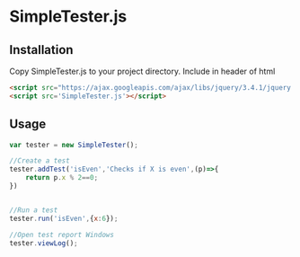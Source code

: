# SimpleTester.js

## Installation

Copy SimpleTester.js to your project directory.
Include in header of html
```html
<script src="https://ajax.googleapis.com/ajax/libs/jquery/3.4.1/jquery.min.js"></script>
<script src='SimpleTester.js'></script>
```

## Usage
```javascript
var tester = new SimpleTester();

//Create a test
tester.addTest('isEven','Checks if X is even',(p)=>{
    return p.x % 2==0;
})


//Run a test
tester.run('isEven',{x:6});

//Open test report Windows
tester.viewLog();

```

